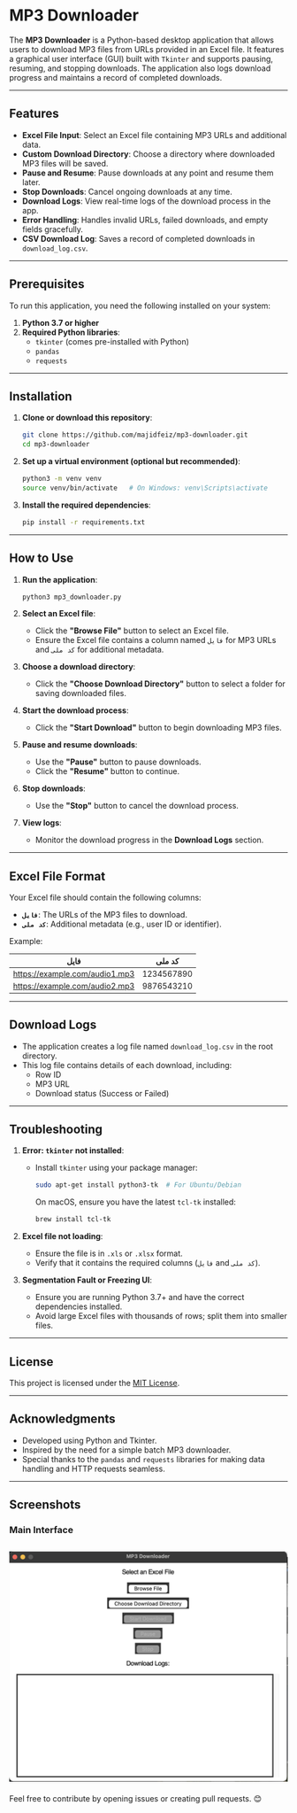
# MP3 Downloader

The **MP3 Downloader** is a Python-based desktop application that allows users to download MP3 files from URLs provided in an Excel file. It features a graphical user interface (GUI) built with `Tkinter` and supports pausing, resuming, and stopping downloads. The application also logs download progress and maintains a record of completed downloads.

---

## Features

- **Excel File Input**: Select an Excel file containing MP3 URLs and additional data.
- **Custom Download Directory**: Choose a directory where downloaded MP3 files will be saved.
- **Pause and Resume**: Pause downloads at any point and resume them later.
- **Stop Downloads**: Cancel ongoing downloads at any time.
- **Download Logs**: View real-time logs of the download process in the app.
- **Error Handling**: Handles invalid URLs, failed downloads, and empty fields gracefully.
- **CSV Download Log**: Saves a record of completed downloads in `download_log.csv`.

---

## Prerequisites

To run this application, you need the following installed on your system:

1. **Python 3.7 or higher**
2. **Required Python libraries**:
   - `tkinter` (comes pre-installed with Python)
   - `pandas`
   - `requests`

---

## Installation

1. **Clone or download this repository**:
   ```bash
   git clone https://github.com/majidfeiz/mp3-downloader.git
   cd mp3-downloader
   ```

2. **Set up a virtual environment (optional but recommended)**:
   ```bash
   python3 -m venv venv
   source venv/bin/activate   # On Windows: venv\Scripts\activate
   ```

3. **Install the required dependencies**:
   ```bash
   pip install -r requirements.txt
   ```

---

## How to Use

1. **Run the application**:
   ```bash
   python3 mp3_downloader.py
   ```

2. **Select an Excel file**:
   - Click the **"Browse File"** button to select an Excel file.
   - Ensure the Excel file contains a column named `فایل` for MP3 URLs and `کد ملی` for additional metadata.

3. **Choose a download directory**:
   - Click the **"Choose Download Directory"** button to select a folder for saving downloaded files.

4. **Start the download process**:
   - Click the **"Start Download"** button to begin downloading MP3 files.

5. **Pause and resume downloads**:
   - Use the **"Pause"** button to pause downloads.
   - Click the **"Resume"** button to continue.

6. **Stop downloads**:
   - Use the **"Stop"** button to cancel the download process.

7. **View logs**:
   - Monitor the download progress in the **Download Logs** section.

---

## Excel File Format

Your Excel file should contain the following columns:

- **`فایل`**: The URLs of the MP3 files to download.
- **`کد ملی`**: Additional metadata (e.g., user ID or identifier).

Example:

| فایل                                | کد ملی     |
|-------------------------------------|------------|
| https://example.com/audio1.mp3      | 1234567890 |
| https://example.com/audio2.mp3      | 9876543210 |

---

## Download Logs

- The application creates a log file named `download_log.csv` in the root directory.
- This log file contains details of each download, including:
  - Row ID
  - MP3 URL
  - Download status (Success or Failed)

---

## Troubleshooting

1. **Error: `tkinter` not installed**:
   - Install `tkinter` using your package manager:
     ```bash
     sudo apt-get install python3-tk  # For Ubuntu/Debian
     ```
     On macOS, ensure you have the latest `tcl-tk` installed:
     ```bash
     brew install tcl-tk
     ```

2. **Excel file not loading**:
   - Ensure the file is in `.xls` or `.xlsx` format.
   - Verify that it contains the required columns (`فایل` and `کد ملی`).

3. **Segmentation Fault or Freezing UI**:
   - Ensure you are running Python 3.7+ and have the correct dependencies installed.
   - Avoid large Excel files with thousands of rows; split them into smaller files.

---

## License

This project is licensed under the [MIT License](LICENSE).

---

## Acknowledgments

- Developed using Python and Tkinter.
- Inspired by the need for a simple batch MP3 downloader.
- Special thanks to the `pandas` and `requests` libraries for making data handling and HTTP requests seamless.

---

## Screenshots

### Main Interface
![Main Interface](screenshots/main_interface.png)
---

Feel free to contribute by opening issues or creating pull requests. 😊
